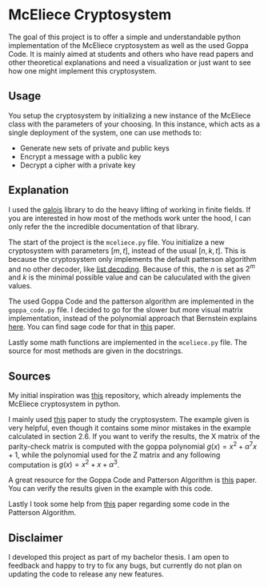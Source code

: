 # McEliece Cryptosystem
The goal of this project is to offer a simple and understandable python implementation of the McEliece cryptosystem as well as the used Goppa Code. It is mainly aimed at students and others who have read papers and other theoretical explanations and need a visualization or just want to see how one might implement this cryptosystem.  

## Usage
You setup the cryptosystem by initializing a new instance of the McEliece class with the parameters of your choosing. In this instance, which acts as a single deployment of the system, one can use methods to:
- Generate new sets of private and public keys
- Encrypt a message with a public key
- Decrypt a cipher with a private key


## Explanation
I used the [galois](https://github.com/mhostetter/galois) library to do the heavy lifting of working in finite fields. If you are interested in how most of the methods work unter the hood, I can only refer the the incredible documentation of that library.

The start of the project is the `mceliece.py` file. You initialize a new cryptosystem with parameters $[m, t]$, instead of the usual $[n, k, t]$. This is because the cryptosystem only implements the default patterson algorithm and no other decoder, like [list decoding](https://cr.yp.to/codes/goppalist-20081107.pdf). Because of this, the $n$ is set as $2^m$ and $k$ is the minimal possible value and can be caluculated with the given values. 

The used Goppa Code and the patterson algorithm are implemented in the `goppa_code.py` file. I decided to go for the slower but more visual matrix implementation, instead of the polynomial approach that Bernstein explains [here](https://cr.yp.to/codes/goppalist-20081107.pdf). You can find sage code for that in [this](https://digitalcommons.csbsju.edu/cgi/viewcontent.cgi?article=1019&context=honors_theses) paper.

Lastly some math functions are implemented in the `mceliece.py` file. The source for most methods are given in the docstrings.

## Sources
My initial inspiration was [this](https://github.com/jkrauze/mceliece) repository, which already implements the McEliece cryptosystem in python. 

I mainly used [this](https://surface.syr.edu/cgi/viewcontent.cgi?article=1846&context=honors_capstone) paper to study the cryptosystem. The example given is very helpful, even though it contains some minor mistakes in the example calculated in section 2.6. If you want to verify the results, the X matrix of the parity-check matrix is computed with the goppa polynomial $g(x) = x^2 + \alpha^7x+1$, while the polynomial used for the Z matrix and any following computation is $g(x) = x^2+x+\alpha^3$.

A great resource for the Goppa Code and Patterson Algorithm is [this](https://cr.yp.to/codes/goppalist-20081107.pdf) paper. You can verify the results given in the example with this code. 

Lastly I took some help from [this](https://digitalcommons.csbsju.edu/cgi/viewcontent.cgi?article=1019&context=honors_theses) paper regarding some code in the Patterson Algorithm. 

## Disclaimer
I developed this project as part of my bachelor thesis. I am open to feedback and happy to try to fix any bugs, but currently do not plan on updating the code to release any new features.